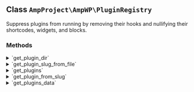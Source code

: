 ## Class `AmpProject\AmpWP\PluginRegistry`

Suppress plugins from running by removing their hooks and nullifying their shortcodes, widgets, and blocks.

### Methods
<details>
<summary>`get_plugin_dir`</summary>

```php
public get_plugin_dir()
```

Get absolute path to plugin directory.


</details>
<details>
<summary>`get_plugin_slug_from_file`</summary>

```php
public get_plugin_slug_from_file( $plugin_file )
```

Get plugin slug from file.

If the plugin file is in a directory, then the slug is just the directory name. Otherwise, if the file is not inside of a directory and is just a single-file plugin, then the slug is the filename of the PHP file.


</details>
<details>
<summary>`get_plugins`</summary>

```php
public get_plugins( $active_only = false, $omit_core = true )
```

Get array of installed plugins, keyed by slug.


</details>
<details>
<summary>`get_plugin_from_slug`</summary>

```php
public get_plugin_from_slug( $plugin_slug )
```

Find a plugin from a slug.

A slug is a plugin directory name like &#039;amp&#039; or if the plugin is just a single file, then the PHP file in the plugins directory.


</details>
<details>
<summary>`get_plugins_data`</summary>

```php
private get_plugins_data()
```

Get the plugins data from WordPress.


</details>
